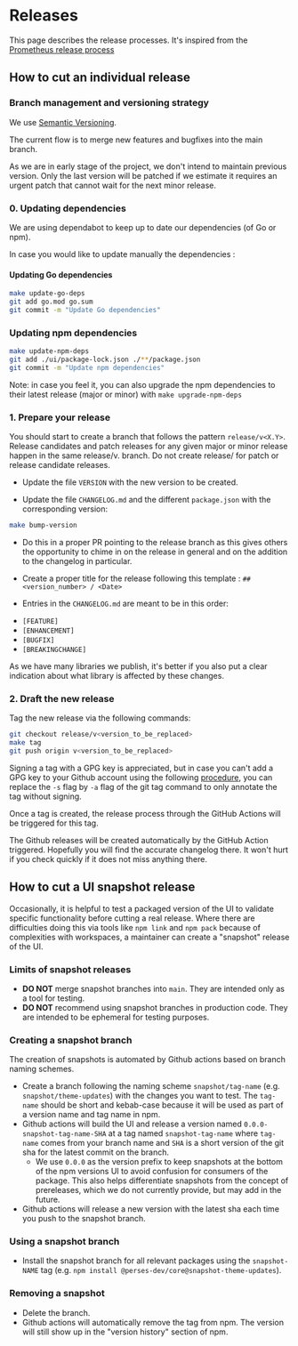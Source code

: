# Releases

This page describes the release processes. It's inspired from
the [Prometheus release process](https://github.com/prometheus/prometheus/blob/main/RELEASE.md)

## How to cut an individual release

### Branch management and versioning strategy

We use [Semantic Versioning](https://semver.org/).

The current flow is to merge new features and bugfixes into the main branch.

As we are in early stage of the project, we don't intend to maintain previous version. Only the last version will be
patched if we estimate it requires an urgent patch that cannot wait for the next minor release.

### 0. Updating dependencies

We are using dependabot to keep up to date our dependencies (of Go or npm).

In case you would like to update manually the dependencies :

#### Updating Go dependencies

```bash
make update-go-deps
git add go.mod go.sum
git commit -m "Update Go dependencies"
```

### Updating npm dependencies

```bash
make update-npm-deps
git add ./ui/package-lock.json ./**/package.json
git commit -m "Update npm dependencies"
```

Note: in case you feel it, you can also upgrade the npm dependencies to their latest release (major or minor)
with `make upgrade-npm-deps`

### 1. Prepare your release

You should start to create a branch that follows the pattern `release/v<X.Y>`. Release candidates and patch releases
for any given major or minor release happen in the same release/v<major>.<minor> branch. Do not create release/<version>
for patch or release candidate releases.

- Update the file `VERSION` with the new version to be created.

- Update the file `CHANGELOG.md` and the different `package.json` with the corresponding version:

```bash
make bump-version
```

- Do this in a proper PR pointing to the release branch as this gives others the opportunity to chime in on the release
  in general and on the addition to the changelog in particular.

- Create a proper title for the release following this template : `## <version_number> / <Date>`

- Entries in the `CHANGELOG.md` are meant to be in this order:

* `[FEATURE]`
* `[ENHANCEMENT]`
* `[BUGFIX]`
* `[BREAKINGCHANGE]`

As we have many libraries we publish, it's better if you also put a clear indication about what library is affected by
these changes.

### 2. Draft the new release

Tag the new release via the following commands:

```bash
git checkout release/v<version_to_be_replaced>
make tag
git push origin v<version_to_be_replaced>
```

Signing a tag with a GPG key is appreciated, but in case you can't add a GPG key to your Github account using the
following [procedure](https://docs.github.com/en/authentication/managing-commit-signature-verification), you can replace
the `-s` flag by `-a` flag of the git tag command to only annotate the tag without signing.

Once a tag is created, the release process through the GitHub Actions will be triggered for this tag.

The Github releases will be created automatically by the GitHub Action triggered. Hopefully you will find the accurate
changelog there. It won't hurt if you check quickly if it does not miss anything there.

## How to cut a UI snapshot release

Occasionally, it is helpful to test a packaged version of the UI to validate specific functionality before cutting a real release. Where there are difficulties doing this via tools like `npm link` and `npm pack` because of complexities with workspaces, a maintainer can create a "snapshot" release of the UI.

### Limits of snapshot releases

- **DO NOT** merge snapshot branches into `main`. They are intended only as a tool for testing.
- **DO NOT** recommend using snapshot branches in production code. They are intended to be ephemeral for testing purposes.

### Creating a snapshot branch

The creation of snapshots is automated by Github actions based on branch naming schemes.

- Create a branch following the naming scheme `snapshot/tag-name` (e.g. `snapshot/theme-updates`) with the changes you want to test. The `tag-name` should be short and kebab-case because it will be used as part of a version name and tag name in npm.
- Github actions will build the UI and release a version named `0.0.0-snapshot-tag-name-SHA` at a tag named `snapshot-tag-name` where `tag-name` comes from your branch name and `SHA` is a short version of the git sha for the latest commit on the branch.
  - We use `0.0.0` as the version prefix to keep snapshots at the bottom of the npm versions UI to avoid confusion for consumers of the package. This also helps differentiate snapshots from the concept of prereleases, which we do not currently provide, but may add in the future.
- Github actions will release a new version with the latest sha each time you push to the snapshot branch.

### Using a snapshot branch

- Install the snapshot branch for all relevant packages using the `snapshot-NAME` tag (e.g. `npm install @perses-dev/core@snapshot-theme-updates`).

### Removing a snapshot

- Delete the branch.
- Github actions will automatically remove the tag from npm. The version will still show up in the "version history" section of npm.
